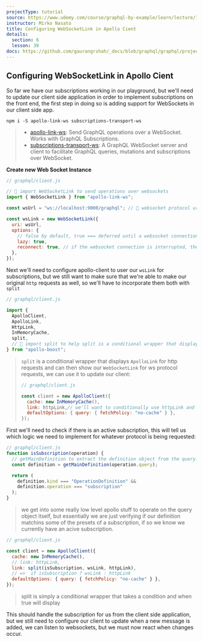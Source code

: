 ```yaml
---
projectType: tutorial
source: https://www.udemy.com/course/graphql-by-example/learn/lecture/16580146#overview
instructor: Mirko Nasato
title: Configuring WebSocketLink in Apollo Cient
details:
  section: 6
  lesson: 39
docs: https://github.com/gaurangrshah/_docs/blob/graphql/graphql/projects/udemy/graphql-job-board/setup.md
---
```






## Configuring WebSocketLink in Apollo Cient



So far we have our subscriptions working in our playground, but we'll need to update our client side application in order to implement subscriptions on the front end, the first step in doing so is adding support for WebSockets in our client side app. 

```shell
npm i -S apollo-link-ws subscriptions-transport-ws
```

> - [apollo-link-ws](https://www.apollographql.com/docs/link/links/ws/): Send GraphQL operations over a WebSocket. Works with GraphQL Subscriptions.
> - [subscriptions-transport-ws](https://github.com/apollographql/subscriptions-transport-ws): A GraphQL WebSocket server and client to facilitate GraphQL queries, mutations and subscriptions over WebSocket.



**Create new Web Socket Instance**

```js
// graphql/client.js

// 🔵 import WebSocketLink to send operations over websockets
import { WebSocketLink } from "apollo-link-ws";

const wsUrl = "ws://localhost:9000/graphql"; // 🔵 websocket protocol uri

const wsLink = new WebSocketLink({
  uri: wsUrl,
  options: {
    // false by default, true === deferred until a websocket connection is requested
    lazy: true,
    reconnect: true, // if the websocket connection is interrupted, the client will try to reconnect
  },
});
```



Next we'll need to configure apollo-client to user our `wsLink` for subscriptions, but we still want to make sure that we're able to make our original `http` requests as well, so we'll have to incorporate them both with `split` 

```js
// graphql/client.js

import {
  ApolloClient,
  ApolloLink,
  HttpLink,
  InMemoryCache,
  split,
  // 🔵 import split to help split is a conditional wrapper that displays ApolloLink for http requests and can then show our WebSocketLink for ws protocol requests
} from "apollo-boost";
```

> `split` is a conditional wrapper that displays `ApolloLink` for http requests and can then show our `WebSocketLink` for ws protocol requests, we can use it to update our client:
>
> ```js
> // graphql/client.js
> 
> const client = new ApolloClient({
>   cache: new InMemoryCache(),
>   link: httpLink,// we'll want to conditionally use httpLink and WebSocketLink
>   defaultOptions: { query: { fetchPolicy: "no-cache" } },
> });
> ```



First we'll need to check if there is an active subscription, this will tell us which logic we need to implement for whatever protocol is being requested:

```js
// graphql/client.js
function isSubscription(operation) {
  // getMainDefinition to extract the definition object from the query:
  const definition = getMainDefinition(operation.query);

  return (
    definition.kind === "OperationDefinition" &&
    definition.operation === "subscription"
  );
}
```

> we get into some really low level apollo stuff to operate on the query object itself,  but essentially we are just verifying if our definition matchins some of the presets of a subscription, if so we know we currently have an acive subscription.



```js
// graphql/client.js

const client = new ApolloClient({
  cache: new InMemoryCache(),
  // link: httpLink,
  link: split(isSubscription, wsLink, httpLink), 
  // =>  if isSubscription ? wsLink : httpLink
  defaultOptions: { query: { fetchPolicy: "no-cache" } },
});
```

> split is simply a conditional wrapper that takes a condition and when true will display 



This should handle the subscription for us from the client side application, but we still need to configure our client to update when a new message is added, we can listen to websockets, but we must now react when changes occur. 
